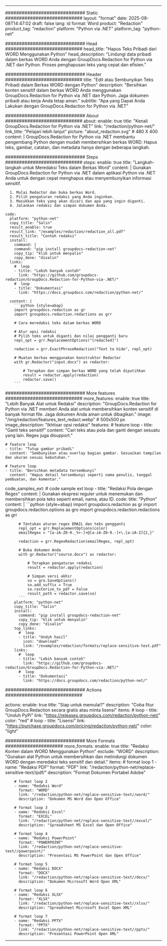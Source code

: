 
---
############################# Static ############################
layout: "format"
date:  2025-08-08T14:47:02
draft: false
lang: id
format: Word
product: "Redaction"
product_tag: "redaction"
platform: "Python via .NET"
platform_tag: "python-net"

############################# Head ############################
head_title: "Hapus Teks Pribadi dari WORD Menggunakan Python"
head_description: "Lindungi data pribadi dalam berkas WORD Anda dengan GroupDocs.Redaction for Python via .NET dan Python. Proses penghapusan teks yang cepat dan efisien."

############################# Header ############################
title: "Edit atau Sembunyikan Teks Pribadi dalam Berkas WORD dengan Python" 
description: "Bersihkan konten sensitif dalam berkas WORD Anda menggunakan GroupDocs.Redaction for Python via .NET dan Python. Jaga dokumen pribadi atau kerja Anda tetap aman."
subtitle: "Apa yang Dapat Anda Lakukan dengan GroupDocs.Redaction for Python via .NET" 

############################# About ############################
about:
    enable: true
    title: "Kenali GroupDocs.Redaction for Python via .NET"
    link: "/redaction/python-net/"
    link_title: "Pelajari lebih lanjut"
    picture: "about_redaction.svg" # 480 X 400
    content: |
       GroupDocs.Redaction for Python via .NET membantu pengembang Python dengan mudah membersihkan berkas WORD. Hapus teks, gambar, catatan, dan metadata hanya dengan beberapa langkah.

############################# Steps ############################
steps:
    enable: true
    title: "Langkah-langkah untuk Meredaksi Teks dalam Berkas Word"
    content: |
      Gunakan GroupDocs.Redaction for Python via .NET dalam aplikasi Python via .NET Anda untuk dengan cepat menghapus atau menyembunyikan informasi sensitif.
      
      1. Mulai Redactor dan buka berkas Word.
      2. Pilih pengaturan redaksi yang Anda inginkan.
      3. Masukkan teks yang akan dicari dan apa yang ingin diganti.
      4. Jalankan redaksi dan simpan dokumen Anda.
   
    code:
      platform: "python-net"
      copy_title: "Salin"
      result_enable: true
      result_link: "/examples/redaction/redaction_all.pdf"
      result_title: "Contoh redaksi"
      install:
        command: |
        command: "pip install groupdocs-redaction-net"
        copy_tip: "klik untuk menyalin"
        copy_done: "disalin"
      links:
        #  loop
        - title: "Lebih banyak contoh"
          link: "https://github.com/groupdocs-redaction/GroupDocs.Redaction-for-Python-via-.NET/"
        #  loop
        - title: "Dokumentasi"
          link: "https://docs.groupdocs.com/redaction/python-net/"
          
      content: |
        ```python {style=abap}
        import groupdocs.redaction as gr
        import groupdocs.redaction.redactions as grr

        # Cara meredaksi teks dalam berkas WORD

        # Atur opsi redaksi
        # Pilih teks untuk diganti dan nilai pengganti baru
        repl_opt = grr.ReplacementOptions("[redacted]")
                
        redaction = grr.ExactPhraseRedaction("Text to hide", repl_opt)

        # Muatan berkas menggunakan konstruktor Redactor
        with gr.Redactor("input.docx") as redactor:

            # Terapkan dan simpan berkas WORD yang telah diputihkan
            result = redactor.apply(redaction)
            redactor.save()
        ```            


############################# More features ############################
more_features:
  enable: true
  title: "Lebih Banyak Alat untuk Redaksi"
  description: "GroupDocs.Redaction for Python via .NET memberi Anda alat untuk membersihkan konten sensitif di banyak format file. Jaga dokumen Anda aman untuk dibagikan."
  image: "/img/redaction/features_text_redact.webp" # 500x500 px
  image_description: "Ikhtisar opsi redaksi"
  features:
    # feature loop
    - title: "Ganti teks sensitif"
      content: "Cari teks atau pola dan ganti dengan sesuatu yang lain. Regex juga disupport."

    # feature loop
    - title: "Tutup gambar pribadi"
      content: "Sembunyikan atau overlay bagian gambar. Sesuaikan tampilan dan ukuran sesuai kebutuhan."

    # feature loop
    - title: "Bersihkan metadata tersembunyi"
      content: "Hapus detail tersembunyi seperti nama penulis, tanggal pembuatan, dan komentar."
      
  code_samples_ext:
    # code sample ext loop
    - title: "Redaksi Pola dengan Regex"
      content: |
        Gunakan ekspresi reguler untuk menemukan dan membersihkan pola teks seperti email, nama, atau ID.
      code:
        title: "Python"
        content: |
          ```python {style=abap}
          import groupdocs.redaction as gr
          import groupdocs.redaction.options as gro
          import groupdocs.redaction.redactions as grr

          # Tentukan aturan regex EMAIL dan teks pengganti
          repl_opt = grr.ReplacementOptions(color)
          emailRegex = "[a-zA-Z0-9._%+-]+@[a-zA-Z0-9.-]+\.[a-zA-Z]{2,}"

          redaction = grr.RegexRedaction(emailRegex, repl_opt)

          # Buka dokumen Anda
          with gr.Redactor("source.docx") as redactor:

              # Terapkan pengaturan redaksi
              result = redactor.apply(redaction)

              # Simpan versi akhir
              so = gro.SaveOptions()
              so.add_suffix = True
              so.rasterize_to_pdf = False
              result_path = redactor.save(so)
          ```
        platform: "python-net"
        copy_title: "Salin"
        install:
          command: "pip install groupdocs-redaction-net"
          copy_tip: "klik untuk menyalin"
          copy_done: "disalin"
        top_links:
          #  loop
          - title: "Unduh hasil"
            icon: "download"
            link: "/examples/redaction/formats/replace-sensitive-text.pdf"
        links:
          #  loop
          - title: "Lebih banyak contoh"
            link: "https://github.com/groupdocs-redaction/GroupDocs.Redaction-for-Python-via-.NET/"
          #  loop
          - title: "Dokumentasi"
            link: "https://docs.groupdocs.com/redaction/python-net/"


############################# Actions ############################

actions:
  enable: true
  title: "Siap untuk memulai?"
  description: "Coba fitur GroupDocs.Redaction secara gratis atau minta lisensi"
  items:
    #  loop
    - title: "Unduh PyPi"
      link: "https://releases.groupdocs.com/redaction/python-net/"
      color: "red"
        #  loop
    - title: "Lisensi"
      link: "https://purchase.groupdocs.com/pricing/redaction/python-net/"
      color: "light"


############################# More Formats #####################
more_formats:
    enable: true
    title: "Redaksi Konten dalam WORD Menggunakan Python"
    exclude: "WORD"
    description: "Gunakan alat Python untuk membersihkan dan melindungi dokumen WORD dengan meredaksi teks sensitif dan detail."
    items: 
        # format loop 1
        - name: "Redaksi PDF"
          format: "PDF"
          link: "/redaction/python-net/replace-sensitive-text//pdf/"
          description: "Format Dokumen Portabel Adobe"

        # format loop 2
        - name: "Redaksi Word"
          format: "WORD"
          link: "/redaction/python-net/replace-sensitive-text//word/"
          description: "Dokumen MS Word dan Open Office"
          
        # format loop 3
        - name: "Redaksi Excel"
          format: "EXCEL"
          link: "/redaction/python-net/replace-sensitive-text//excel/"
          description: "Spreadsheet MS Excel dan Open Office"

        # format loop 4
        - name: "Redaksi PowerPoint"
          format: "POWERPOINT"
          link: "/redaction/python-net/replace-sensitive-text//powerpoint/"
          description: "Presentasi MS PowerPoint dan Open Office"

        # format loop 5
        - name: "Redaksi DOCX"
          format: "DOCX"
          link: "/redaction/python-net/replace-sensitive-text//docx/"
          description: "Dokumen Microsoft Word Open XML"
          
        # format loop 6
        - name: "Redaksi XLSX"
          format: "XLSX"
          link: "/redaction/python-net/replace-sensitive-text//xlsx/"
          description: "Spreadsheet Microsoft Excel Open XML"
          
        # format loop 7
        - name: "Redaksi PPTX"
          format: "PPTX"
          link: "/redaction/python-net/replace-sensitive-text//pptx/"
          description: "Presentasi PowerPoint Open XML"


---
